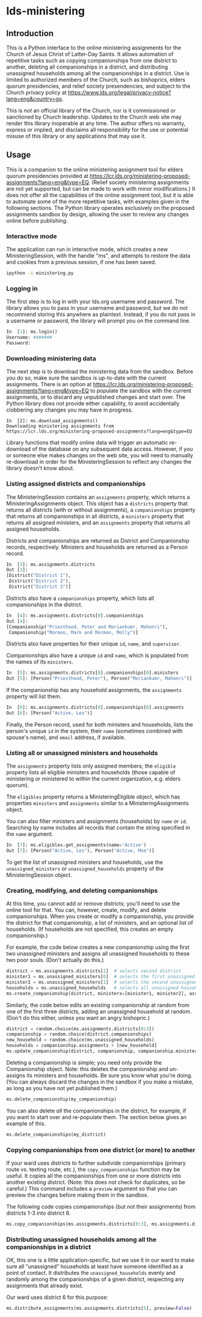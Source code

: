 # lds-ministering
## Introduction
This is a Python interface to the online ministering assignments for the Church of Jesus Christ of Latter-Day Saints.
It allows automation of repetitive tasks such as copying companionships from one district to another, deleting all
companionships in a district, and distributing unassigned households among all the companionships in a district. Use
is limited to authorized members of the Church, such as bishoprics, elders quorum presidencies, and relief society
presendencies, and subject to the Church privacy policy at https://www.lds.org/legal/privacy-notice?lang=eng&country=go.

This is *not* an official library of the Church, nor is it commissioned or sanctioned by Church leadership. Updates
to the Church web site may render this library inoperable at any time. The author offers no warranty, express or implied, 
and disclaims all responsibility for the use or potential misuse of this library or any applications that may use it.

## Usage
This is a companion to the online ministering assignment tool for elders quorum presidencies provided at 
https://lcr.lds.org/ministering-proposed-assignments?lang=eng&type=EQ. (Relief society ministering assignments are not
yet supported, but can be made to work with minor modifications.) It does not offer all the capabilities of the online
assignment tool, but it is able to automate some of the more repetitive tasks, with examples given in the following 
sections. The Python library operates exclusively on the proposed assignments sandbox by design, allowing the user to 
review any changes online before publishing.

### Interactive mode
The application can run in interactive mode, which creates a new MinisteringSession, with the handle "ms", and attempts
to restore the data and cookies from a previous session, if one has been saved.

```sh
ipython -i ministering.py
```

### Logging in
The first step is to log in with your lds.org username and password. The library allows you to pass in your username and
password, but we do not recommend storing this anywhere as plaintext. Instead, if you do not pass in a username or 
password, the library will prompt you on the command line.

```python
In  [1]: ms.login()
Username: #######
Password:
```

### Downloading ministering data
The next step is to download the ministering data from the sandbox. Before you do so, make sure the sandbox is up-to-date
with the current assignments. There is an option at https://lcr.lds.org/ministering-proposed-assignments?lang=eng&type=EQ
to populate the sandbox with the current assignments, or to discard any unpublished changes and start over. The Python
library does not provide either capability, to avoid accidentally clobbering any changes you may have in progress.

```
In  [2]: ms.download_assignments()
Downloading ministering assignments from https://lcr.lds.org/ministering-proposed-assignments?lang=eng&type=EQ
```

Library functions that modify online data will trigger an automatic re-download of the database on any subsequent data
access. However, if you or someone else makes changes on the web site, you will need to manually re-download in order for 
the MinisteringSession to reflect any changes the library doesn't know about.

### Listing assigned districts and companionships
The MinisteringSession contains an `assignments` property, which returns a MinisteringAssignments object. This object
has a `districts` property that returns all districts (with or without assignments), a `companionships` property that
returns all companionships in all districts, a `ministers` property that returns all assigned ministers, and an
`assignments` property that returns all assigned households.

Districts and companionships are returned as District and Companionship records, respectively. Ministers and households
are returned as a Person record.
```python
In  [3]: ms.assignments.districts
Out [3]:
[District("District 1"),
 District("District 2"),
 District("District 3")]
 ```
 
Districts also have a `companionships` property, which lists all companionships in the district.
```python
In  [4]: ms.assignments.districts[0].companionships
Out [4]:
[Companionship("Priesthood, Peter and Moriankumr, Mahonri"),
 Companionship("Mormon, Mark and Mormon, Molly")]
```

Districts also have properties for their unique `id`, `name`, and `supervisor`.

Companionships also have a unique `id` and `name`, which is populated from the names of its `ministers`.
```python
In  [5]: ms.assignments.districts[0].companionships[0].ministers
Out [5]: [Person("Priesthood, Peter"), Person("Moriankumr, Mahonri")]
```

If the companionship has any household assignments, the `assignments` property will list them.
```python
In  [6]: ms.assignments.districts[0].companionships[0].assignments
Out [6]: [Person("Active, Les")]
```

Finally, the Person record, used for both ministers and households, lists the person's unique `id` in the system,
their `name` (sometimes combined with spouse's name), and `email` address, if available.

### Listing all or unassigned ministers and households
The `assignments` property lists only assigned members; the `eligible` property lists all eligible ministers and
households (those capable of ministering or ministered to within the current organization, e.g. elders quorum).

The `eligibles` property returns a MinisteringEligible object, which has properties `ministers` and `assignments`
similar to a MinisteringAssignments object.

You can also filter ministers and assignments (households) by `name` or `id`. Searching by name includes all records 
that contain the string specified in the `name` argument.
```python
In  [7]: ms.eligibles.get_assignments(name='Active')
Out [7]: [Person("Active, Les"), Person("Active, Moe")]
```

To get the list of unassigned ministers and households, use the `unassigned_ministers` or `unassigned_households`
property of the MinisteringSession object.

### Creating, modifying, and deleting companionships
At this time, you cannot add or remove districts; you'll need to use the online tool for that. You can, however,
create, modify, and delete companionships. When you create or modify a companionship, you provide the district
for that companionship, a list of ministers, and an optional list of households. (If households are not specified,
this creates an empty companionship.)

For example, the code below creates a new companionship using the first two unassigned ministers and assigns all 
unassigned households to these two poor souls. (Don't actually do this.)

```python
district = ms.assignments.districts[1]  # selects second district
minister1 = ms.unassigned_ministers[0]  # selects the first unassigned minister
minister2 = ms.unassigned_ministers[1]  # selects the second unassigned minister
households = ms.unassigned_households   # selects all unassigned households
ms.create_companionship(district, ministers=[minister1, minister2], assignments=households)
```

Similarly, the code below edits an existing companionship at random from one of the first three districts, adding
an unassigned household at random. (Don't do this either, unless you want an angry bishopric.)

```python
district = random.choice(ms.assignments.districts[0:3])
companionship = random.choice(district.companionships)
new_household = random.choice(ms.unassigned_households)
households = companionship.assignments + [new_household]
ms.update_companionship(district, companionship, companionship.ministers, households)
```

Deleting a companionship is simple; you need only provide the Companionship object. Note: this deletes the 
companionship and un-assigns its ministers and households. Be sure you know what you're doing. (You can always 
discard the changes in the sandbox if you make a mistake, as long as you have not yet published them.)

```python
ms.delete_companionship(my_companionship)
```

You can also delete *all* the companionships in the district, for example, if you want to start over and re-populate
them. The section below gives an example of this.

```python
ms.delete_companionships(my_district)
```

### Copying companionships from one district (or more) to another
If your ward uses districts to further subdivide companionships (primary route vs. texting route, etc.), the
`copy_companionships` function may be useful. It copies all the companionships from one or more districts
into another existing district. (Note: this does not check for duplicates, so be careful.) This command
includes a `preview` argument so that you can preview the changes before making them in the sandbox.

The following code copies companionships (but not their assignments) from districts 1-3 into district 6.

```python
ms.copy_companionships(ms.assignments.districts[0:3], ms.assignments.districts[5], preview=False)
```

### Distributing unassigned households among all the companionships in a district
OK, this one is a little application-specific, but we use it in our ward to make sure all "unassigned" households
at least have someone identified as a point of contact. It distributes the `unassigned_households` evenly and
randomly among the companionships of a given district, respecting any assignments that already exist.

Our ward uses district 6 for this purpose:

```python
ms.distribute_assignments(ms.assignments.districts[5], preview=False)
```
